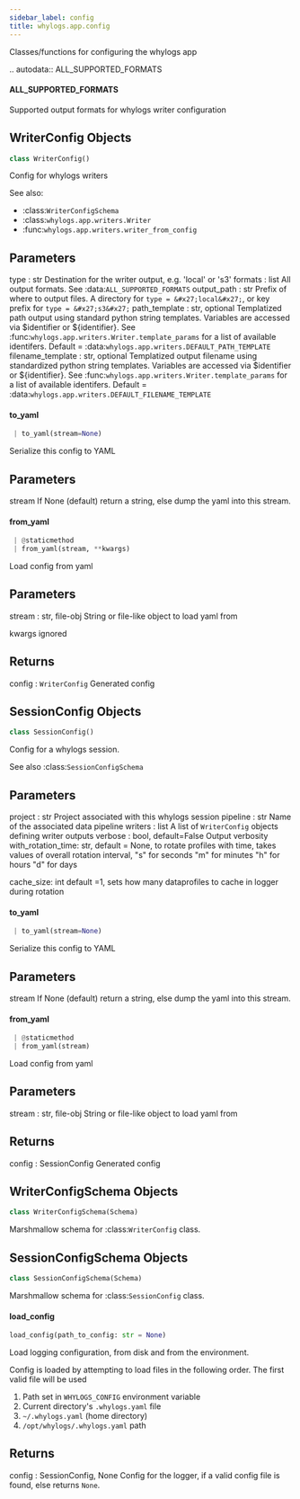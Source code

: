 ```yaml
---
sidebar_label: config
title: whylogs.app.config
---
```


Classes/functions for configuring the whylogs app

.. autodata:: ALL_SUPPORTED_FORMATS

#### ALL\_SUPPORTED\_FORMATS

Supported output formats for whylogs writer configuration

## WriterConfig Objects

```python
class WriterConfig()
```

Config for whylogs writers

See also:

* :class:`WriterConfigSchema`
* :class:`whylogs.app.writers.Writer`
* :func:`whylogs.app.writers.writer_from_config`

Parameters
----------
type : str
    Destination for the writer output, e.g. &#x27;local&#x27; or &#x27;s3&#x27;
formats : list
    All output formats.  See :data:`ALL_SUPPORTED_FORMATS`
output_path : str
    Prefix of where to output files.  A directory for `type = &#x27;local&#x27;`,
    or key prefix for `type = &#x27;s3&#x27;`
path_template : str, optional
    Templatized path output using standard python string templates.
    Variables are accessed via $identifier or ${identifier}.
    See :func:`whylogs.app.writers.Writer.template_params` for a list of
    available identifers.
    Default = :data:`whylogs.app.writers.DEFAULT_PATH_TEMPLATE`
filename_template : str, optional
    Templatized output filename using standardized python string templates.
    Variables are accessed via $identifier or ${identifier}.
    See :func:`whylogs.app.writers.Writer.template_params` for a list of
    available identifers.
    Default = :data:`whylogs.app.writers.DEFAULT_FILENAME_TEMPLATE`

#### to\_yaml

```python
 | to_yaml(stream=None)
```

Serialize this config to YAML

Parameters
----------
stream
    If None (default) return a string, else dump the yaml into this
    stream.

#### from\_yaml

```python
 | @staticmethod
 | from_yaml(stream, **kwargs)
```

Load config from yaml

Parameters
----------
stream : str, file-obj
    String or file-like object to load yaml from

kwargs
    ignored

Returns
-------
config : `WriterConfig`
    Generated config

## SessionConfig Objects

```python
class SessionConfig()
```

Config for a whylogs session.

See also :class:`SessionConfigSchema`

Parameters
----------
project : str
    Project associated with this whylogs session
pipeline : str
    Name of the associated data pipeline
writers : list
    A list of `WriterConfig` objects defining writer outputs
verbose : bool, default=False
    Output verbosity
with_rotation_time: str, default = None, to rotate profiles with time, takes values of overall rotation interval,
        &quot;s&quot; for seconds
        &quot;m&quot; for minutes
        &quot;h&quot; for hours
        &quot;d&quot; for days

cache_size: int default =1, sets how many dataprofiles to cache in logger during rotation

#### to\_yaml

```python
 | to_yaml(stream=None)
```

Serialize this config to YAML

Parameters
----------
stream
    If None (default) return a string, else dump the yaml into this
    stream.

#### from\_yaml

```python
 | @staticmethod
 | from_yaml(stream)
```

Load config from yaml

Parameters
----------
stream : str, file-obj
    String or file-like object to load yaml from

Returns
-------
config : SessionConfig
    Generated config

## WriterConfigSchema Objects

```python
class WriterConfigSchema(Schema)
```

Marshmallow schema for :class:`WriterConfig` class.

## SessionConfigSchema Objects

```python
class SessionConfigSchema(Schema)
```

Marshmallow schema for :class:`SessionConfig` class.

#### load\_config

```python
load_config(path_to_config: str = None)
```

Load logging configuration, from disk and from the environment.

Config is loaded by attempting to load files in the following order.  The
first valid file will be used

1. Path set in ``WHYLOGS_CONFIG`` environment variable
2. Current directory&#x27;s ``.whylogs.yaml`` file
3. ``~/.whylogs.yaml`` (home directory)
4. ``/opt/whylogs/.whylogs.yaml`` path

Returns
-------
config : SessionConfig, None
    Config for the logger, if a valid config file is found, else returns
    `None`.

